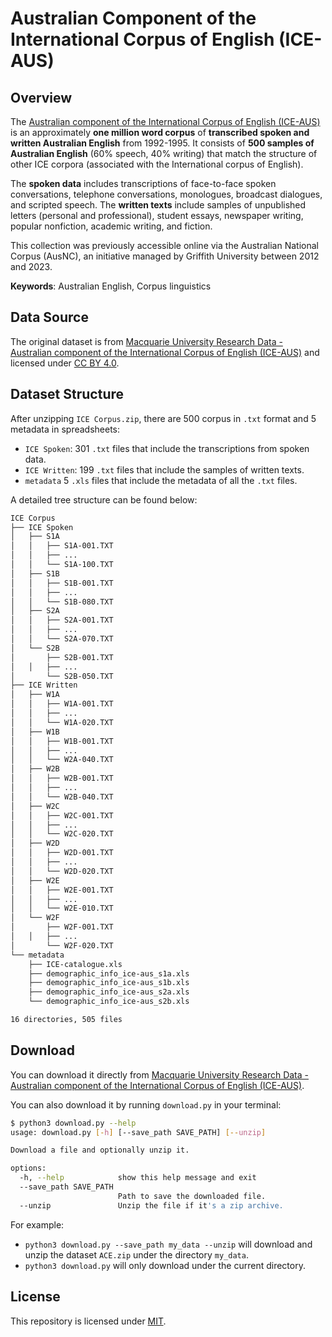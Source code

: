 # Australian Component of the International Corpus of English (ICE-AUS)

## Overview

The [Australian component of the International Corpus of English (ICE-AUS)](https://figshare.mq.edu.au/articles/dataset/International_Corpus_of_English_ICE_/24769173?file=43778337) is an approximately **one million word corpus** of **transcribed spoken and written Australian English** from 1992-1995. It consists of **500 samples of Australian English** (60% speech, 40% writing) that match the structure of other ICE corpora (associated with the International corpus of English). 

The **spoken data** includes transcriptions of face-to-face spoken conversations, telephone conversations, monologues, broadcast dialogues, and scripted speech. The **written texts** include samples of unpublished letters (personal and professional), student essays, newspaper writing, popular nonfiction, academic writing, and fiction.

This collection was previously accessible online via the Australian National Corpus (AusNC), an initiative managed by Griffith University between 2012 and 2023.

**Keywords**: Australian English, Corpus linguistics

## Data Source

The original dataset is from [Macquarie University Research Data - Australian component of the International Corpus of English (ICE-AUS)](https://figshare.mq.edu.au/articles/dataset/International_Corpus_of_English_ICE_/24769173?file=43778337) and licensed under [CC BY 4.0](https://creativecommons.org/licenses/by/4.0/).

## Dataset Structure

After unzipping `ICE Corpus.zip`, there are 500 corpus in `.txt` format and 5 metadata in spreadsheets:

- `ICE Spoken`: 301 `.txt` files that include the transcriptions from spoken data.
- `ICE Written`: 199 `.txt` files that include the samples of written texts.
- `metadata` 5 `.xls` files that include the metadata of all the `.txt` files.

A detailed tree structure can be found below:

```bash
ICE Corpus
├── ICE Spoken
│   ├── S1A
│   │   ├── S1A-001.TXT
│   │   ├── ...
│   │   └── S1A-100.TXT
│   ├── S1B
│   │   ├── S1B-001.TXT
│   │   ├── ...
│   │   └── S1B-080.TXT
│   ├── S2A
│   │   ├── S2A-001.TXT
│   │   ├── ...
│   │   └── S2A-070.TXT
│   └── S2B
│       ├── S2B-001.TXT
│   │   ├── ...
│       └── S2B-050.TXT
├── ICE Written
│   ├── W1A
│   │   ├── W1A-001.TXT
│   │   ├── ...
│   │   └── W1A-020.TXT
│   ├── W1B
│   │   ├── W1B-001.TXT
│   │   ├── ...
│   │   └── W2A-040.TXT
│   ├── W2B
│   │   ├── W2B-001.TXT
│   │   ├── ...
│   │   └── W2B-040.TXT
│   ├── W2C
│   │   ├── W2C-001.TXT
│   │   ├── ...
│   │   └── W2C-020.TXT
│   ├── W2D
│   │   ├── W2D-001.TXT
│   │   ├── ...
│   │   └── W2D-020.TXT
│   ├── W2E
│   │   ├── W2E-001.TXT
│   │   ├── ...
│   │   └── W2E-010.TXT
│   └── W2F
│       ├── W2F-001.TXT
│   │   ├── ...
│       └── W2F-020.TXT
└── metadata
    ├── ICE-catalogue.xls
    ├── demographic_info_ice-aus_s1a.xls
    ├── demographic_info_ice-aus_s1b.xls
    ├── demographic_info_ice-aus_s2a.xls
    └── demographic_info_ice-aus_s2b.xls

16 directories, 505 files

```

## Download

You can download it directly from [Macquarie University Research Data - Australian component of the International Corpus of English (ICE-AUS)](https://figshare.mq.edu.au/articles/dataset/International_Corpus_of_English_ICE_/24769173?file=43778337).

You can also download it by running `download.py` in your terminal:

```bash
$ python3 download.py --help                       
usage: download.py [-h] [--save_path SAVE_PATH] [--unzip]

Download a file and optionally unzip it.

options:
  -h, --help            show this help message and exit
  --save_path SAVE_PATH
                        Path to save the downloaded file.
  --unzip               Unzip the file if it's a zip archive.
```

For example:

- `python3 download.py --save_path my_data --unzip` will download and unzip the dataset `ACE.zip` under the directory `my_data`.
- `python3 download.py` will only download under the current directory.

## License

This repository is licensed under [MIT](https://opensource.org/license/mit).
